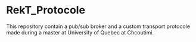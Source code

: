 # RekT_Protocole
This repository contain a pub/sub broker and a custom transport protocole made during a master at University of Quebec at Chcoutimi.
